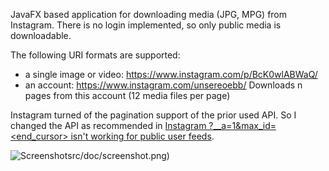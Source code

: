JavaFX based application for downloading media (JPG, MPG) from Instagram.
There is no login implemented, so only public media is downloadable.

The following URI formats are supported:

- a single image or video: https://www.instagram.com/p/BcK0wlABWaQ/
- an account: https://www.instagram.com/unsereoebb/
  Downloads n pages from this account (12 media files per page)

Instagram turned of the pagination support of the prior used API.
So I changed the API as recommended in 
[Instagram ?__a=1&max_id=<end_cursor> isn't working for public user feeds](https://stackoverflow.com/questions/49265013/instagram-a-1max-id-end-cursor-isnt-working-for-public-user-feeds).


![Screenshot]()src/doc/screenshot.png)

